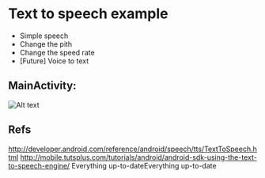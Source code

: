 Text to speech example
=============================

- Simple speech
- Change the pith
- Change the speed rate
- [Future] Voice to text

MainActivity:
----------------

![Alt text](https://googledrive.com/host/0B62SZ3WRM2R2MGp4UVppZmI4OTg/ttss_v_small.png)


Refs
------------

http://developer.android.com/reference/android/speech/tts/TextToSpeech.html
http://mobile.tutsplus.com/tutorials/android/android-sdk-using-the-text-to-speech-engine/
Everything up-to-dateEverything up-to-date
